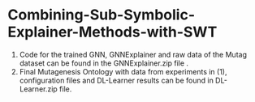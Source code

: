 # Combining-Sub-Symbolic-Explainer-Methods-with-SWT

1. Code for the trained GNN, GNNExplainer and raw data of the Mutag dataset can be found in the GNNExplainer.zip file .
2. Final Mutagenesis Ontology with data from experiments in (1), configuration files and DL-Learner results can be found in DL-Learner.zip file.
